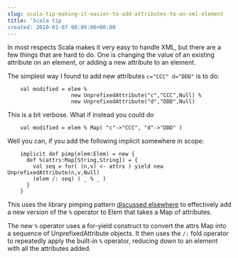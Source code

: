 ```yaml
---  
slug: scala-tip-making-it-easier-to-add-attributes-to-an-xml-element
title: 'Scala tip
created: 2010-01-07 08:00:00+00:00
---  
```


In most respects Scala makes it very easy to handle XML, but there are a few things that are hard to do.  One is changing the value of an existing attribute on an element, or adding a new attribute to an element.

The simplest way I found to add new attributes `c="CCC" d="DDD"` is to do:


        val modified = elem %
                        new UnprefixedAttribute("c","CCC",Null) %
                        new UnprefixedAttribute("d","DDD",Null)


This is a bit verbose.  What if instead you could do


        val modified = elem % Map( "c"->"CCC", "d"->"DDD" )


Well you can, if you add the following implicit somewhere in scope:


        implicit def pimp(elem:Elem) = new {
          def %(attrs:Map[String,String]) = {
            val seq = for( (n,v) <- attrs ) yield new UnprefixedAttribute(n,v,Null)
            (elem /: seq) ( _ % _ )
          }
        }


This uses the library pimping pattern [discussed elsewhere](http://www.scalaclass.com/node/14) to effectively add a new version of the `%` operator to Elem that takes a Map of attributes.

The new `%` operator uses a for-yield construct to convert the attrs Map into a sequence of  UnprefixedAttribute objects.  It then uses the `/:` fold operator to repeatedly apply the built-in `%` operator, reducing down to an element with all the attributes added.



